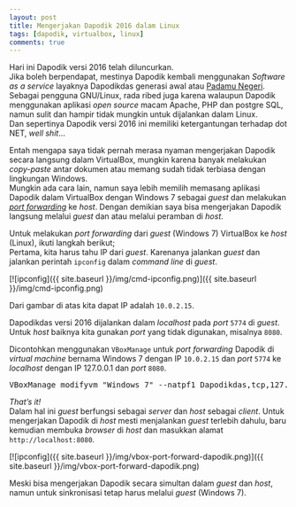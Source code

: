 ```yaml
---
layout: post
title: Mengerjakan Dapodik 2016 dalam Linux
tags: [dapodik, virtualbox, linux]
comments: true
---
```


Hari ini Dapodik versi 2016 telah diluncurkan.  
Jika boleh berpendapat, mestinya Dapodik kembali menggunakan _Software as a service_ layaknya Dapodikdas generasi awal atau [Padamu Negeri](http://padamu.siap.web.id/). Sebagai pengguna GNU/Linux, rada ribed juga karena walaupun Dapodik menggunakan aplikasi _open source_ macam Apache, PHP dan postgre SQL, namun sulit dan hampir tidak mungkin untuk dijalankan dalam Linux.  
Dan sepertinya Dapodik versi 2016 ini memiliki ketergantungan terhadap dot NET, _well shit_...

Entah mengapa saya tidak pernah merasa nyaman mengerjakan Dapodik secara langsung dalam VirtualBox, mungkin karena banyak melakukan _copy-paste_ antar dokumen atau memang sudah tidak terbiasa dengan lingkungan Windows.  
Mungkin ada cara lain, namun saya lebih memilih memasang aplikasi Dapodik dalam VirtualBox dengan Windows 7 sebagai _guest_ dan melakukan [_port forwarding_](https://en.wikipedia.org/wiki/Port_forwarding) ke _host_. Dengan demikian saya bisa mengerjakan Dapodik langsung melalui _guest_ dan atau melalui peramban di _host_.

Untuk melakukan _port forwarding_ dari _guest_ (Windows 7) VirtualBox ke _host_ (Linux), ikuti langkah berikut;  
Pertama, kita harus tahu IP dari _guest_. Karenanya jalankan _guest_ dan jalankan perintah `ipconfig` dalam _command line_ di _guest_.

[![ipconfig]({{ site.baseurl }}/img/cmd-ipconfig.png)]({{ site.baseurl }}/img/cmd-ipconfig.png)

Dari gambar di atas kita dapat IP adalah `10.0.2.15`.

Dapodikdas versi 2016 dijalankan dalam _localhost_ pada _port_ `5774` di _guest_. Untuk _host_ baiknya kita gunakan _port_ yang tidak digunakan, misalnya `8080`. 

Dicontohkan menggunakan `VBoxManage` untuk _port forwarding_ Dapodik di _virtual machine_ bernama Windows 7 dengan IP `10.0.2.15` dan _port_ `5774` ke _localhost_ dengan IP 127.0.0.1 dan _port_ `8080`.

<pre>
VBoxManage modifyvm "Windows 7" --natpf1 Dapodikdas,tcp,127.0.0.1,8080,10.0.2.15,5774  
</pre>

_That’s it!_  
Dalam hal ini _guest_ berfungsi sebagai _server_ dan _host_ sebagai _client_. Untuk mengerjakan Dapodik di _host_ mesti menjalankan _guest_ terlebih dahulu, baru kemudian membuka _browser_ di _host_ dan masukkan alamat `http://localhost:8080`.  

[![ipconfig]({{ site.baseurl }}/img/vbox-port-forward-dapodik.png)]({{ site.baseurl }}/img/vbox-port-forward-dapodik.png)

Meski bisa mengerjakan Dapodik secara simultan dalam _guest_ dan _host_, namun untuk sinkronisasi tetap harus melalui _guest_ (Windows 7).